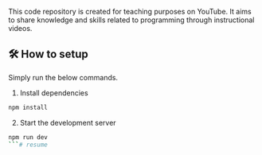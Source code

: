 This code repository is created for teaching purposes on YouTube. It aims to share knowledge and skills related to programming through instructional videos.

## 🛠 How to setup

Simply run the below commands.

1. Install dependencies
```sh
npm install
```

2. Start the development server
```sh
npm run dev
```#   r e s u m e  
 